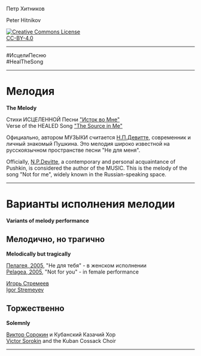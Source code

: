Петр Хитников

Peter Hitnikov

[CC-BY-4.0]: http://creativecommons.org/licenses/by/4.0/ "{rel='license'}"

[CC-BY-4.0_png]: https://i.creativecommons.org/l/by/4.0/88x31.png

[![Creative Commons License][CC-BY-4.0_png]][CC-BY-4.0]<br/>[CC-BY-4.0][]

---

\#ИсцелиПесню  
\#HealTheSong

---

# Мелодия
**The Melody**

Стихи ИСЦЕЛЕННОЙ Песни ["Исток во Мне"][The_Source_in_Me]  
Verse of the HEALED Song ["The Source in Me"][The_Source_in_Me]

[The_Source_in_Me]: README.md

Официально, автором МУЗЫКИ считается [Н.П.Девитте][Devitte_ru], современник и личный знакомый Пушкина. Это мелодия широко известной на русскоязычном пространстве песни "Не для меня".

Officially, [N.P.Devitte][Devitte_en], a contemporary and personal acquaintance of Pushkin, is considered the author of the MUSIC. This is the melody of the song "Not for me", widely known in the Russian-speaking space.

[Devitte_ru]: https://ru.wikipedia.org/wiki/Девитте,_Николай_Петрович

[Devitte_en]: https://en.wikipedia.org/wiki/Nikolai_Devitte

---

# Варианты исполнения мелодии
**Variants of melody performance**

## Мелодично, но трагично
**Melodically but tragically**

[Пелагея, 2005][Pelagea_2005], "Не для тебя" - в женском исполнении  
[Pelagea, 2005][Pelagea_2005], "Not for you" - in female performance

[Pelagea_2005]: https://youtu.be/kSjcDINrxgY

[Игорь Стремеев][Igor_Stremeyev]  
[Igor Stremeyev][Igor_Stremeyev]

[Igor_Stremeyev]: https://youtu.be/rVyBRIRj3PM

## Торжественно
**Solemnly**

[Виктор Сорокин][Victor_Sorokin] и Кубанский Казачий Хор  
[Victor Sorokin][Victor_Sorokin] and the Kuban Cossack Choir

[Victor_Sorokin]: https://youtu.be/haxnZzyRnOY

---
